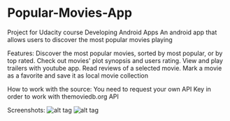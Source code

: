 # Popular-Movies-App
Project for Udacity course Developing Android Apps
An android app that allows users to discover the most popular movies playing

Features:
Discover the most popular movies, sorted by most popular, or by top rated.
Check out movies' plot synopsis and users rating.
View and play trailers with youtube app.
Read reviews of a selected movie.
Mark a movie as a favorite and save it as local movie collection

How to work with the source:
You need to request your own API Key in order to work with themoviedb.org API

Screenshots:
![alt tag](https://github.com/tiechengsu/Popular-Movies-App/screenshot/ScreenMain.png "Screenshot for MainActivity")
![alt tag](https://github.com/tiechengsu/Popular-Movies-App/screenshot/ScreenDetail.png "Screenshot for DetailActivity")



